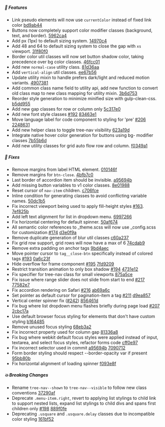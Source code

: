 ##### 🎉 Features

- Link pseudo elements will now use `currentColor` instead of fixed link color [bd9ab44](https://github.com/Spiderpig86/Cirrus/commit/bd9ab44b93dd5dd0c6f5aa08b84eb12611c4399a)
- Buttons now completely support color modifier classes (background, text, and border). [5962ca4](https://github.com/Spiderpig86/Cirrus/commit/5962ca4d02028f57b39b15eb70c3e9b33125ad14)
- Add px (1px) to default sizing system. [14970c4](https://github.com/Spiderpig86/Cirrus/commit/14970c42a0aac517635fa01a4e7e4e461de95eb9)
- Add 48 and 64 to default sizing system to close the gap with `xs` viewport. [31f80f0](https://github.com/Spiderpig86/Cirrus/commit/31f80f0b7ef73f372573959dad30c1d1ccc66a45)
- Border color util classes will now set button shadow color, taking precedence over bg color classes. [46fcc01](https://github.com/Spiderpig86/Cirrus/commit/46fcc01a58312e1d9566bfe9c704e1e073c42b04)
- Add new `normal-case` utility class. [81d36aa](https://github.com/Spiderpig86/Cirrus/commit/81d36aa3c2a90adf140813920307b6fd4e1188af)
- Add `vertical-align` util classes. [ee67b56](https://github.com/Spiderpig86/Cirrus/commit/ee67b56eb92509cfdb3bef7372f2fbe42b91c80c)
- Update utility mixin to handle prefers dark/light and reduced motion variants. [4907381](https://github.com/Spiderpig86/Cirrus/commit/49073812ae3efb1e2689e68fc8c5789a45717c66)
- Add common class name field to utility api, add new function to convert old class map to new class mapping for utility mixin. [3b6d753](https://github.com/Spiderpig86/Cirrus/commit/3b6d75341fa362fb4ace8f7ecfa6ecca5fc69fb2)
- Reorder style generation to minimize minified size with gulp-clean-css. [b5dd955](https://github.com/Spiderpig86/Cirrus/commit/b5dd955eef5fd4bfc978d8d9e87eb07d1a59fc74)
- Add new gap classes for row or column only [5c317e0](https://github.com/Spiderpig86/Cirrus/commit/5c317e09ea8ec60231d69495c1659277b7ba8648)
- Add new font style classes [#192](https://github.com/Spiderpig86/Cirrus/issues/192) [83463e1](https://github.com/Spiderpig86/Cirrus/commit/83463e12d184ab91fc0856339c976396a5489116)
- Move language label for code component to styling for 'pre' [#206 ](https://github.com/Spiderpig86/Cirrus/issues/206) [2248631](https://github.com/Spiderpig86/Cirrus/commit/22486311ec3cecbb7fca8ee012ed89b440cea932)
- Add new helper class to toggle tree-nav visibility [623a19d](https://github.com/Spiderpig86/Cirrus/commit/623a19d8d71f8c3fc9095c8ee14dfdf30f6e074d)
- Integrate native hover color generation for buttons using bg- modifier classes [7b55b6d](https://github.com/Spiderpig86/Cirrus/commit/7b55b6ddbba6bc316af676656612682c21974375)
- Add new utility classes for grid auto flow row and column. [f0349a1](https://github.com/Spiderpig86/Cirrus/commit/f0349a180189e61dcac0f29e9fa49e1aca8ea9e9)

##### 🐛 Fixes

- Remove margins from label HTML element. [010146f](https://github.com/Spiderpig86/Cirrus/commit/010146f2e742525b0f5117f6110a5a5b137c1226)
- Remove margins for `btn-close`. [4bfb7c0](https://github.com/Spiderpig86/Cirrus/commit/4bfb7c0dbd6dd9e4f0ded4e056e769383781070b)
- Last border of accordion item should be invisible. [a95694b](https://github.com/Spiderpig86/Cirrus/commit/a95694b017bafe98ccb8a9721ceef79ec9654c7f)
- Add missing button variables to v1 color classes. [8e01988](https://github.com/Spiderpig86/Cirrus/commit/8e01988cddf6bb722561e5224b44d2267b869762)
- Reset cursor of `nav-item` children. [c706fce](https://github.com/Spiderpig86/Cirrus/commit/c706fcecd7c20d425054da2ec4806262e4178620)
- Inline condition for generating classes to avoid conflicting variable names. [50dc1b5](https://github.com/Spiderpig86/Cirrus/commit/50dc1b58c3ff783907e151bfce598911c6ae4caf)
- Fix incorrect viewport being used to apply fill-height styles [#163](https://github.com/Spiderpig86/Cirrus/issues/163). [7ef825b](https://github.com/Spiderpig86/Cirrus/commit/7ef825b2f7520d4fd904384f30a98e99995379dd)
- Add left text alignment for list in dropdown menu. [6997266](https://github.com/Spiderpig86/Cirrus/commit/6997266506d65cf68f5ab8768b50aa84a981b6fe)
- Fix horizontal centering for default spinner. [50af674](https://github.com/Spiderpig86/Cirrus/commit/50af67499c054a0416e6440f7a05dd8646c69428)
- All semantic color references to _theme.scss will now use _config.scss for customization [#174](https://github.com/Spiderpig86/Cirrus/issues/174) [d3e0f9a](https://github.com/Spiderpig86/Cirrus/commit/d3e0f9a92ad54e5794e1f48e9fa58699b61dab07)
- Remove duplicate generation of blur util classes [c60a237](https://github.com/Spiderpig86/Cirrus/commit/c60a2378022f96a4fdae4bccc41bc4ad091496ee)
- Fix grid row support, grid rows will now have a max of 6 [74cdab9](https://github.com/Spiderpig86/Cirrus/commit/74cdab9f343984bff51e7e808030893625ceb17f)
- Remove extra padding on anchor tags [9bd4aec](https://github.com/Spiderpig86/Cirrus/commit/9bd4aec64929454ca83fcb54aa39dbee70e8970e)
- Move pointer cursor to `tag__close-btn` specifically instead of colored tags [#193](https://github.com/Spiderpig86/Cirrus/issues/193) [0a6c23f](https://github.com/Spiderpig86/Cirrus/commit/0a6c23f563d5fccab588f0bd9296e8686aebe871)
- Hide overflow for frame component [#195](https://github.com/Spiderpig86/Cirrus/issues/195) [7fd9209](https://github.com/Spiderpig86/Cirrus/commit/7fd9209c1488a2f91dd82a6c6a8c00dcdebc5bd2)
- Restrict transition animation to only box shadow [#194](https://github.com/Spiderpig86/Cirrus/issues/194) [4731e12](https://github.com/Spiderpig86/Cirrus/commit/4731e12e2d26357cded418d40214ab461d365ebc)
- Fix specifier for tree-nav class for small viewports [875a5ce](https://github.com/Spiderpig86/Cirrus/commit/875a5ce5c16e56cd326f2fa656d3095308c0ce7a)
- Fix issue where range slider does not slide from start to end [#217](https://github.com/Spiderpig86/Cirrus/issues/217) [77582e7](https://github.com/Spiderpig86/Cirrus/commit/77582e7203b99d8869dc6019b60616877218959c)
- Fix accordion rendering on Safari [#216](https://github.com/Spiderpig86/Cirrus/issues/216) [ab69a6c](https://github.com/Spiderpig86/Cirrus/commit/ab69a6cfd4118a92856d8eb0cb0efa99ca695cc4)
- Set pointer as default cursor for pagination-item a tag [#211](https://github.com/Spiderpig86/Cirrus/issues/211) [d9ea857](https://github.com/Spiderpig86/Cirrus/commit/d9ea857dc9ef61d55a6ffb52f2397bf56b513ac8)
- Vertical center spinner fix ([#242](https://github.com/Spiderpig86/Cirrus/pull/242)) [856461d](https://github.com/Spiderpig86/Cirrus/commit/856461d3540862d826d1c3925ecef68b69528a42)
- Fix bug where list dropdown menu flashes briefly during page load [#207](https://github.com/Spiderpig86/Cirrus/issues/207) [2cbc17a](https://github.com/Spiderpig86/Cirrus/commit/2cbc17a00f8979bc348385e468143830fd6db03e)
- Use default browser focus styling for elements that don't have custom styling [b164485](https://github.com/Spiderpig86/Cirrus/commit/b16448501295d758ea17bbbe7e816334afb0fc0b)
- Remove unused focus styling [68eb3a2](https://github.com/Spiderpig86/Cirrus/commit/68eb3a2a2a5197a84d377cf490eda4bc5460322d)
- Fix incorrect property used for column gap [81336a8](https://github.com/Spiderpig86/Cirrus/commit/81336a84267cfdf0c177d923993ab2c8118e74f8)
- Fix bug where webkit default focus styles were applied instead of input, textarea, and select focus styles, refactor forms code [cff0e97](https://github.com/Spiderpig86/Cirrus/commit/cff0e97632c661c231dec4b90b6790391fb1b951)
- Fix incorrect selector used in commit [a95694b](https://github.com/Spiderpig86/Cirrus/commit/a95694b017bafe98ccb8a9721ceef79ec9654c7f) [7090712](https://github.com/Spiderpig86/Cirrus/commit/7090712d5340d92dea790d1c5ef5030ad7322b02)
- Form border styling should respect --border-opacity var if present [95bb80b](https://github.com/Spiderpig86/Cirrus/commit/95bb80bba0f46a06cc7dffa1cece9688074e9d3e)
- Fix horizontal alignment of loading spinner [f093e8f](https://github.com/Spiderpig86/Cirrus/commit/f093e8fab94e7f44e6cf677e993731dbe9783a03)

##### 💥 Breaking Changes
- Rename `tree-nav--shown` to `tree-nav--visible` to follow new class conventions [37290af](https://github.com/Spiderpig86/Cirrus/commit/37290afa9f320deffaaf551abd75c5db53794ee7)
- Deprecate `.menu-item.right`, revert to applying list stylings to child link to support nested lists, expand list stylings to child divs and spans first children only [#198](https://github.com/Spiderpig86/Cirrus/issues/198) [889f0fe](https://github.com/Spiderpig86/Cirrus/commit/889f0fec8f0ac1aa6532bbd08cfb09bbdbb93be4)
- Deprecating `.usquare` and `.usquare.delay` classes due to incompatible color styling [161bf52](https://github.com/Spiderpig86/Cirrus/commit/161bf52e8eb3bdc898f55545ec8c311c57364af4)
